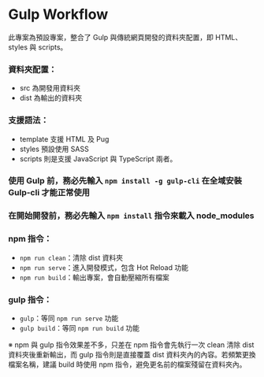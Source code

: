 # Gulp Workflow

此專案為預設專案，整合了 Gulp 與傳統網頁開發的資料夾配置，即 HTML、styles 與 scripts。

### 資料夾配置：
- src  為開發用資料夾
- dist 為輸出的資料夾

### 支援語法：
- template 支援 HTML 及 Pug
- styles 預設使用 SASS
- scripts 則是支援 JavaScript 與 TypeScript 兩者。

### 使用 Gulp 前，務必先輸入 `npm install -g gulp-cli` 在全域安裝 Gulp-cli 才能正常使用

### 在開始開發前，務必先輸入 `npm install` 指令來載入 node_modules

### npm 指令：
- `npm run clean`：清除 dist 資料夾
- `npm run serve`：進入開發模式，包含 Hot Reload 功能
- `npm run build`：輸出專案，會自動壓縮所有檔案

### gulp 指令：
- `gulp`：等同 `npm run serve` 功能
- `gulp build`：等同 `npm run build` 功能

※ npm 與 gulp 指令效果差不多，只差在 npm 指令會先執行一次 clean 清除 dist 資料夾後重新輸出，而 gulp 指令則是直接覆蓋 dist 資料夾內的內容。若頻繁更換檔案名稱，建議 build 時使用 npm 指令，避免更名前的檔案殘留在資料夾內。

